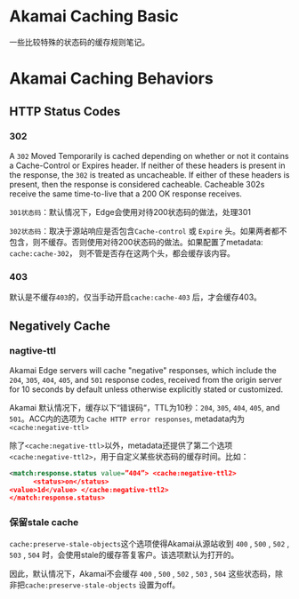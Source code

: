 # Akamai Caching Basic


一些比较特殊的状态码的缓存规则笔记。
<!--more-->

# Akamai Caching Behaviors

## HTTP Status Codes

### 302
A `302` Moved Temporarily is cached depending on whether or not it contains a Cache-Control or Expires header. If neither of these headers is present in the response, the `302` is treated as uncacheable. If either of these headers is present, then the response is considered cacheable. Cacheable 302s receive the same time-to-live that a 200 OK response receives.

`301状态码`：默认情况下，Edge会使用对待200状态码的做法，处理301

`302状态码`：取决于源站响应是否包含`Cache-control` 或 `Expire` 头。如果两者都不包含，则不缓存。否则使用对待200状态码的做法。如果配置了metadata: `cache:cache-302`， 则不管是否存在这两个头，都会缓存该内容。

### 403
默认是不缓存`403`的，仅当手动开启`cache:cache-403` 后，才会缓存403。

## Negatively Cache

### nagtive-ttl
Akamai Edge servers will cache "negative" responses, which include the `204`, `305`, `404`, `405`, and `501` response codes, received from the origin server for 10 seconds by default unless otherwise explicitly stated or customized.

Akamai 默认情况下，缓存以下“错误码“，TTL为10秒：`204`, `305`, `404`, `405`, and `501`。ACC内的选项为 `Cache HTTP error responses`, metadata内为 `<cache:negative-ttl>`

除了`<cache:negative-ttl>`以外，metadata还提供了第二个选项`<cache:negative-ttl2>`，用于自定义某些状态码的缓存时间。比如：
```xml
<match:response.status value=”404”> <cache:negative-ttl2>
      <status>on</status>
<value>1d</value> </cache:negative-ttl2>
</match:response.status>
```

### 保留stale cache
`cache:preserve-stale-objects`这个选项使得Akamai从源站收到 `400` , `500` , `502` , `503` , `504` 时，会使用stale的缓存答复客户。该选项默认为打开的。

因此，默认情况下，Akamai不会缓存 `400` , `500` , `502` , `503` , `504` 这些状态码，除非把`cache:preserve-stale-objects` 设置为off。


